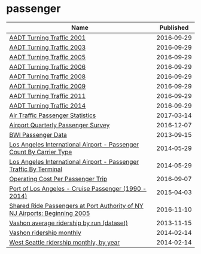 # passenger

Name | Published
---- | ---------
[AADT Turning Traffic 2001](../datasets/8z8t-apms.md) | 2016&#x2011;09&#x2011;29
[AADT Turning Traffic 2003](../datasets/swa5-edvy.md) | 2016&#x2011;09&#x2011;29
[AADT Turning Traffic 2005](../datasets/v7pn-44q8.md) | 2016&#x2011;09&#x2011;29
[AADT Turning Traffic 2006](../datasets/hpc6-nhr3.md) | 2016&#x2011;09&#x2011;29
[AADT Turning Traffic 2008](../datasets/bpe7-rq9j.md) | 2016&#x2011;09&#x2011;29
[AADT Turning Traffic 2009](../datasets/43c3-stp6.md) | 2016&#x2011;09&#x2011;29
[AADT Turning Traffic 2011](../datasets/as5s-avn6.md) | 2016&#x2011;09&#x2011;29
[AADT Turning Traffic 2014](../datasets/x3ar-rhnf.md) | 2016&#x2011;09&#x2011;29
[Air Traffic Passenger Statistics](../datasets/rkru-6vcg.md) | 2017&#x2011;03&#x2011;14
[Airport Quarterly Passenger Survey](../datasets/dvu8-ztdx.md) | 2016&#x2011;12&#x2011;07
[BWI Passenger Data](../datasets/6jva-hr4v.md) | 2013&#x2011;09&#x2011;15
[Los Angeles International Airport - Passenger Count By Carrier Type](../datasets/d3a2-7j6v.md) | 2014&#x2011;05&#x2011;29
[Los Angeles International Airport - Passenger Traffic By Terminal](../datasets/g3qu-7q2u.md) | 2014&#x2011;05&#x2011;29
[Operating Cost Per Passenger Trip](../datasets/ntnu-s899.md) | 2016&#x2011;09&#x2011;07
[Port of Los Angeles - Cruise Passenger (1990 - 2014)](../datasets/jmt8-y5rm.md) | 2015&#x2011;04&#x2011;03
[Shared Ride Passengers at Port Authority of NY NJ Airports: Beginning 2005](../datasets/bhdi-gm53.md) | 2016&#x2011;11&#x2011;10
[Vashon average ridership by run (dataset)](../datasets/p4h2-xhh2.md) | 2013&#x2011;11&#x2011;15
[Vashon ridership monthly](../datasets/3v2f-it2c.md) | 2014&#x2011;02&#x2011;14
[West Seattle ridership monthly, by year](../datasets/fchw-7nhb.md) | 2014&#x2011;02&#x2011;14

